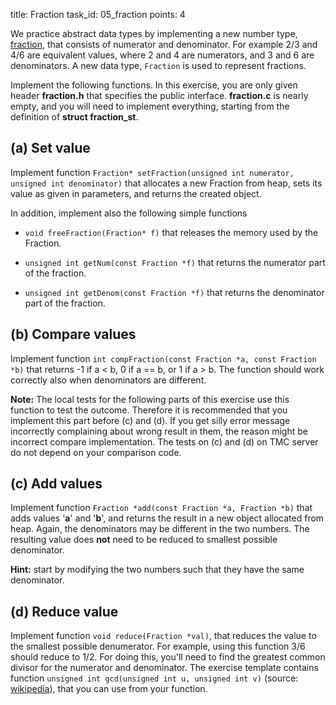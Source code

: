 title: Fraction
task_id: 05_fraction
points: 4

We practice abstract data types by implementing a new number type,
[fraction], that consists of numerator and denominator. For example
2/3 and 4/6 are equivalent values, where 2 and 4 are numerators, and 3
and 6 are denominators. A new data type, `Fraction` is used to
represent fractions.

[fraction]: http://en.wikipedia.org/wiki/Fraction_(mathematics)

Implement the following functions. In this exercise, you are only
given header **fraction.h** that specifies the public
interface. **fraction.c** is nearly empty, and you will need to
implement everything, starting from the definition of **struct
fraction_st**.

## (a) Set value

Implement function `Fraction* setFraction(unsigned int numerator,
unsigned int denominator)` that allocates a new Fraction from heap,
sets its value as given in parameters, and returns the created object.

In addition, implement also the following simple functions

- `void freeFraction(Fraction* f)` that releases the memory used by
  the Fraction.

- `unsigned int getNum(const Fraction *f)` that returns the
  numerator part of the fraction.

- `unsigned int getDenom(const Fraction *f)` that returns the
  denominator part of the fraction.

## (b) Compare values

Implement function `int compFraction(const Fraction *a, const
Fraction *b)` that returns -1 if a < b, 0 if a == b, or 1 if a > b.
The function should work correctly also when denominators are
different.

**Note:** The local tests for the following parts of this exercise use
this function to test the outcome. Therefore it is recommended that
you implement this part before (c) and (d). If you get silly error
message incorrectly complaining about wrong result in them, the reason
might be incorrect compare implementation. The tests on (c) and (d) on
TMC server do not depend on your comparison code.

## (c) Add values

Implement function `Fraction *add(const Fraction *a, Fraction *b)`
that adds values '**a**' and '**b**', and returns the result in a new
object allocated from heap. Again, the denominators may be different
in the two numbers. The resulting value does **not** need to be
reduced to smallest possible denominator.

**Hint:** start by modifying the two numbers such that they have the
same denominator.

## (d) Reduce value

Implement function `void reduce(Fraction *val)`, that reduces the
value to the smallest possible denumerator. For example, using this
function 3/6 should reduce to 1/2. For doing this, you'll need to find
the greatest common divisor for the numerator and denominator. The
exercise template contains function `unsigned int gcd(unsigned int u,
unsigned int v)` (source:
[wikipedia](http://en.wikipedia.org/wiki/Binary_GCD_algorithm)), that
you can use from your function.
